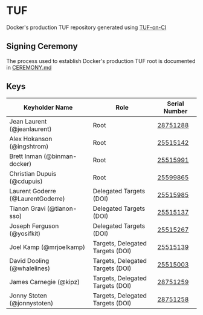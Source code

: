# TUF

Docker's production TUF repository generated using [TUF-on-CI](https://github.com/theupdateframework/tuf-on-ci)

## Signing Ceremony

The process used to establish Docker's production TUF root is documented in [CEREMONY.md](./ceremony/CEREMONY.md)

## Keys

| Keyholder Name                    | Role                             | Serial Number                                    |
| --------------------------------- | -------------------------------- | ------------------------------------------------ |
| Jean Laurent (@jeanlaurent)       | Root                             | [28751288](./ceremony/2024-04-09/keys/28751288/) |
| Alex Hokanson (@ingshtrom)        | Root                             | [25515142](./ceremony/2024-04-09/keys/25515142/) |
| Brett Inman (@binman-docker)      | Root                             | [25515991](./ceremony/2024-04-09/keys/25515991/) |
| Christian Dupuis (@cdupuis)       | Root                             | [25599865](./ceremony/2024-04-09/keys/25599865/)  |
| Laurent Goderre (@LaurentGoderre) | Delegated Targets (DOI)          | [25515985](./ceremony/2024-04-09/keys/25515985/) |
| Tianon Gravi (@tianon-sso)        | Delegated Targets (DOI)          | [25515137](./ceremony/2024-04-09/keys/25515137/) |
| Joseph Ferguson (@yosifkit)       | Delegated Targets (DOI)          | [25515267](./ceremony/2024-04-09/keys/25515267/) |
| Joel Kamp (@mrjoelkamp)           | Targets, Delegated Targets (DOI) | [25515139](./ceremony/2024-04-09/keys/25515139/) |
| David Dooling (@whalelines)       | Targets, Delegated Targets (DOI) | [25515003](./ceremony/2024-04-09/keys/25515003/) |
| James Carnegie (@kipz)            | Targets, Delegated Targets (DOI) | [28751259](./ceremony/2024-04-09/keys/28751259/) |
| Jonny Stoten (@jonnystoten)       | Targets, Delegated Targets (DOI) | [28751258](./ceremony/2024-04-09/keys/28751258/) |
